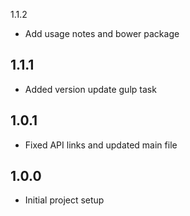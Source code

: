 1.1.2

-	Add usage notes and bower package

1.1.1
-----

-	Added version update gulp task

1.0.1
-----

-	Fixed API links and updated main file

1.0.0
-----

-	Initial project setup
